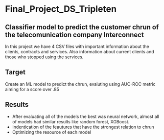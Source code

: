 # Final_Project_DS_Tripleten
## Classifier model to predict the customer chrun of the telecomunication company Interconnect

In this project we have 4 CSV files with important information about the clients, contracts and services. Also information about current clients and those who stopped using the services.

## Target
Create an ML model to predict the chrun, evaluting using AUC-ROC metric aiming for a score over .85

## Results
* After evaluating all of the models the best was neural network, almost all of models had similar results like random forest, XGBoost.
* Indentication of the feautures that have the strongest relation to chrun
* Optimizing the resource of each model 
